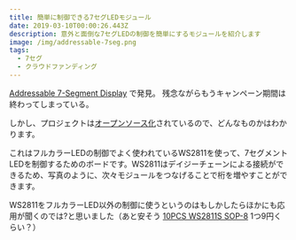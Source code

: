 ```yaml
---
title: 簡単に制御できる7セグLEDモジュール
date: 2019-03-10T00:00:26.443Z
description: 意外と面倒な7セグLEDの制御を簡単にするモジュールを紹介します
image: /img/addressable-7seg.png
tags:
  - 7セグ
  - クラウドファンディング
---
```

[Addressable 7-Segment Display](https://shop.idlehandsdev.com/products/addressable-7-segment-display)
で発見。
残念ながらもうキャンペーン期間は終わってしまっている。

しかし、プロジェクトは[オープンソース化](https://github.com/IdleHandsProject/addr_7seg)されているので、どんなものかはわかります。

これはフルカラーLEDの制御でよく使われているWS2811を使って、7セグメントLEDを制御するためのボードです。WS2811はデイジーチェーンによる接続ができるため、写真のように、次々モジュールをつなげることで桁を増やすことができます。

WS2811をフルカラーLED以外の制御に使うというのはもしかしたらほかにも応用が聞くのでは?と思いました（あと安そう [10PCS WS2811S SOP-8](http://s.click.aliexpress.com/e/jk3MkCo) 1つ9円くらい？）
